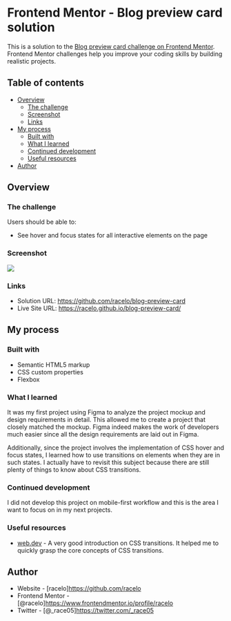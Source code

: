 # Frontend Mentor - Blog preview card solution

This is a solution to the [Blog preview card challenge on Frontend Mentor](https://www.frontendmentor.io/challenges/blog-preview-card-ckPaj01IcS). Frontend Mentor challenges help you improve your coding skills by building realistic projects.

## Table of contents

- [Overview](#overview)
  - [The challenge](#the-challenge)
  - [Screenshot](#screenshot)
  - [Links](#links)
- [My process](#my-process)
  - [Built with](#built-with)
  - [What I learned](#what-i-learned)
  - [Continued development](#continued-development)
  - [Useful resources](#useful-resources)
- [Author](#author)

## Overview

### The challenge

Users should be able to:

- See hover and focus states for all interactive elements on the page

### Screenshot

![](./screenshot.jpg)

### Links

- Solution URL: https://github.com/racelo/blog-preview-card
- Live Site URL: https://racelo.github.io/blog-preview-card/

## My process

### Built with

- Semantic HTML5 markup
- CSS custom properties
- Flexbox

### What I learned

It was my first project using Figma to analyze the project mockup and design requirements in detail. This allowed me to create a project that closely matched the mockup. Figma indeed makes the work of developers much easier since all the design requirements are laid out in Figma.

Additionally, since the project involves the implementation of CSS hover and focus states, I learned how to use transitions on elements when they are in such states. I actually have to revisit this subject because there are still plenty of things to know about CSS transitions.

### Continued development

I did not develop this project on mobile-first workflow and this is the area I want to focus on in my next projects.

### Useful resources

- [web.dev](https://web.dev/learn/css/transitions) - A very good introduction on CSS transitions. It helped me to quickly grasp the core concepts of CSS transitions.

## Author

- Website - [racelo]https://github.com/racelo
- Frontend Mentor - [@racelo]https://www.frontendmentor.io/profile/racelo
- Twitter - [@\_race05]https://twitter.com/_race05
